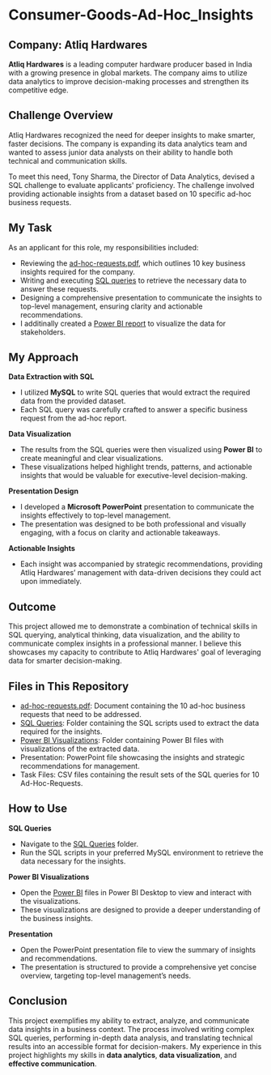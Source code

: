 # Consumer-Goods-Ad-Hoc_Insights

## Company: Atliq Hardwares

**Atliq Hardwares** is a leading computer hardware producer based in India with a growing presence in global markets. The company aims to utilize data analytics to improve decision-making processes and strengthen its competitive edge.

## Challenge Overview

Atliq Hardwares recognized the need for deeper insights to make smarter, faster decisions. The company is expanding its data analytics team and wanted to assess junior data analysts on their ability to handle both technical and communication skills.

To meet this need, Tony Sharma, the Director of Data Analytics, devised a SQL challenge to evaluate applicants' proficiency. The challenge involved providing actionable insights from a dataset based on 10 specific ad-hoc business requests.

## My Task

As an applicant for this role, my responsibilities included:

- Reviewing the [ad-hoc-requests.pdf](https://github.com/ayushd1108/Consumer-Goods-Ad-Hoc_Insights/blob/main/ad-hoc-requests.pdf), which outlines 10 key business insights required for the company.
- Writing and executing [SQL queries](https://github.com/ayushd1108/Consumer-Goods-Ad-Hoc_Insights/blob/main/SQL_code.sql) to retrieve the necessary data to answer these requests.
- Designing a comprehensive presentation to communicate the insights to top-level management, ensuring clarity and actionable recommendations.
- I additinally created a [Power BI report](https://github.com/ayushd1108/Consumer-Goods-Ad-Hoc_Insights/blob/main/Consumer%20Goods%20Ad-Hoc-Analysis%20Visualization.pbix) to visualize the data for stakeholders.

## My Approach

**Data Extraction with SQL**
- I utilized **MySQL** to write SQL queries that would extract the required data from the provided dataset.
- Each SQL query was carefully crafted to answer a specific business request from the ad-hoc report.

**Data Visualization**
- The results from the SQL queries were then visualized using **Power BI** to create meaningful and clear visualizations.
- These visualizations helped highlight trends, patterns, and actionable insights that would be valuable for executive-level decision-making.

**Presentation Design**
- I developed a **Microsoft PowerPoint** presentation to communicate the insights effectively to top-level management.
- The presentation was designed to be both professional and visually engaging, with a focus on clarity and actionable takeaways.

**Actionable Insights**
- Each insight was accompanied by strategic recommendations, providing Atliq Hardwares’ management with data-driven decisions they could act upon immediately.

## Outcome

This project allowed me to demonstrate a combination of technical skills in SQL querying, analytical thinking, data visualization, and the ability to communicate complex insights in a professional manner. I believe this showcases my capacity to contribute to Atliq Hardwares' goal of leveraging data for smarter decision-making.

## Files in This Repository

- [ad-hoc-requests.pdf](https://github.com/ayushd1108/Consumer-Goods-Ad-Hoc_Insights/blob/main/ad-hoc-requests.pdf): Document containing the 10 ad-hoc business requests that need to be addressed.
- [SQL Queries](https://github.com/ayushd1108/Consumer-Goods-Ad-Hoc_Insights/blob/main/SQL_code.sql): Folder containing the SQL scripts used to extract the data required for the insights.
- [Power BI Visualizations](https://github.com/ayushd1108/Consumer-Goods-Ad-Hoc_Insights/blob/main/Consumer%20Goods%20Ad-Hoc-Analysis%20Visualization.pbix): Folder containing Power BI files with visualizations of the extracted data.
- Presentation: PowerPoint file showcasing the insights and strategic recommendations for management.
- Task Files: CSV files containing the result sets of the SQL queries for 10 Ad-Hoc-Requests.

## How to Use

**SQL Queries**
- Navigate to the [SQL Queries](https://github.com/ayushd1108/Consumer-Goods-Ad-Hoc_Insights/blob/main/SQL_code.sql) folder.
- Run the SQL scripts in your preferred MySQL environment to retrieve the data necessary for the insights.

**Power BI Visualizations**
- Open the [Power BI](https://github.com/ayushd1108/Consumer-Goods-Ad-Hoc_Insights/blob/main/Consumer%20Goods%20Ad-Hoc-Analysis%20Visualization.pbix) files in Power BI Desktop to view and interact with the visualizations.
- These visualizations are designed to provide a deeper understanding of the business insights.

**Presentation**
- Open the PowerPoint presentation file to view the summary of insights and recommendations.
- The presentation is structured to provide a comprehensive yet concise overview, targeting top-level management’s needs.

## Conclusion

This project exemplifies my ability to extract, analyze, and communicate data insights in a business context. The process involved writing complex SQL queries, performing in-depth data analysis, and translating technical results into an accessible format for decision-makers. My experience in this project highlights my skills in **data analytics**, **data visualization**, and **effective communication**.
